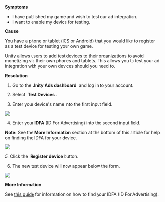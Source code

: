 

**Symptoms**


- I have published my game and wish to test our ad integration.
- I want to enable my device for testing.



**Cause**



You have a phone or tablet (iOS or Android) that you would like to register as a test device for testing your own game.



Unity allows users to add test devices to their organizations to avoid monetizing via their own phones and tablets. This allows you to test your ad integration with your own devices should you need to.



**Resolution**



1. Go to the [**Unity Ads dashboard** ](https://dashboard.unityads.unity3d.com) and log in to your account.



2. Select  **Test Devices** .



3. Enter your device's name into the first input field.



![](/hc/en-us/article_attachments/211903486/testDevice_01.png)



4. Enter your  **IDFA**  (ID For Advertising) into the second input field.



**Note:**  See the  **More Information**  section at the bottom of this article for help on finding the IDFA for your device.



*![](/hc/en-us/article_attachments/211903046/testDevice_02.png)*



*5.* Click the  **Register device**  button.



6. The new test device will now appear below the form.



![](/hc/en-us/article_attachments/212052566/testDevice_03.png)



**More Information**



See [this guide](http://blog.mparticle.com/how-to-find-your-mobile-device-identifiers/) for information on how to find your IDFA (ID For Advertising).

